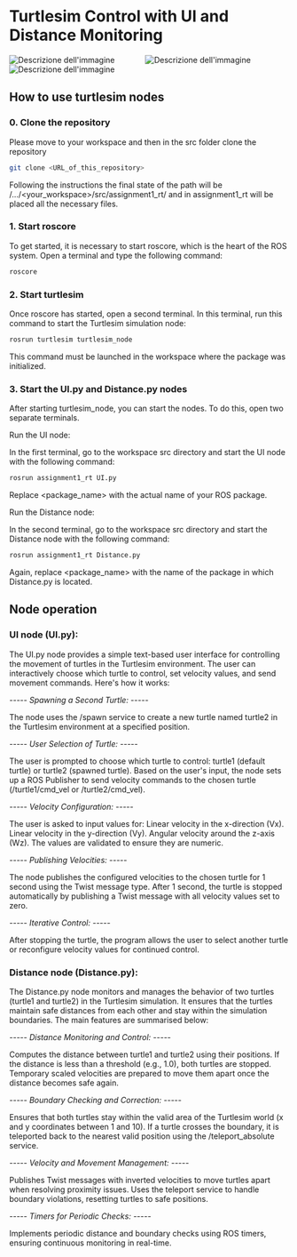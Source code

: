 # Turtlesim Control with UI and Distance Monitoring

![Descrizione dell'immagine](https://marriland.com/wp-content/plugins/marriland-core/images/pokemon/sprites/home/256/grotle.png)    &nbsp;&nbsp;&nbsp;&nbsp;&nbsp;&nbsp;&nbsp;&nbsp;&nbsp;&nbsp;&nbsp;&nbsp;       ![Descrizione dell'immagine](https://blogger.googleusercontent.com/img/b/R29vZ2xl/AVvXsEiL8Il-zkRrexK9ce_4fZm-Y7MSTMPnQc65Ts35oHA6pESgXDYmiMSkBV5k4asnuekT0OB5SJmH4exPkA2Hjl91LUl19BCrYEa3A6pJgI5eBklNW4yi8kQsyHdjjLlJe3lBmTUUKFaBCKM/s400/images.png)    &nbsp;&nbsp;&nbsp;&nbsp;&nbsp;&nbsp;&nbsp;&nbsp;&nbsp;&nbsp;&nbsp;&nbsp;&nbsp;&nbsp;&nbsp;       ![Descrizione dell'immagine](https://pokestop.io/img/pokemon/squirtle-256x256.png) 



## How to use turtlesim nodes

### 0. Clone the repository

Please move to your workspace and then in the src folder clone the repository

```bash
git clone <URL_of_this_repository>
```

Following the instructions the final state of the path will be /.../<your_workspace>/src/assignment1_rt/ and in assignment1_rt will be placed all the necessary files.

### 1. Start roscore

To get started, it is necessary to start roscore, which is the heart of the ROS system. Open a terminal and type the following command:

```bash
roscore
```

### 2. Start turtlesim
Once roscore has started, open a second terminal. In this terminal, run this command to start the Turtlesim simulation node:

```bash
rosrun turtlesim turtlesim_node
```
This command must be launched in the workspace where the package was initialized.

### 3. Start the UI.py and Distance.py nodes
After starting turtlesim_node, you can start the nodes. To do this, open two separate terminals.

Run the UI node:

In the first terminal, go to the workspace src directory and start the UI node with the following command:

```bash
rosrun assignment1_rt UI.py
```
Replace <package_name> with the actual name of your ROS package.

Run the Distance node:

In the second terminal, go to the workspace src directory and start the Distance node with the following command:

```bash
rosrun assignment1_rt Distance.py
```
Again, replace <package_name> with the name of the package in which Distance.py is located.

## Node operation
### UI node (UI.py):
The UI.py node provides a simple text-based user interface for controlling the movement of turtles in the Turtlesim environment. The user can interactively choose which turtle to control, set velocity values, and send movement commands. Here's how it works:

*----- Spawning a Second Turtle: -----*

The node uses the /spawn service to create a new turtle named turtle2 in the Turtlesim environment at a specified position.

*----- User Selection of Turtle: -----*

The user is prompted to choose which turtle to control: turtle1 (default turtle) or turtle2 (spawned turtle).
Based on the user's input, the node sets up a ROS Publisher to send velocity commands to the chosen turtle (/turtle1/cmd_vel or /turtle2/cmd_vel).

*----- Velocity Configuration: -----*

The user is asked to input values for:
Linear velocity in the x-direction (Vx).
Linear velocity in the y-direction (Vy).
Angular velocity around the z-axis (Wz).
The values are validated to ensure they are numeric.

*----- Publishing Velocities: -----*

The node publishes the configured velocities to the chosen turtle for 1 second using the Twist message type.
After 1 second, the turtle is stopped automatically by publishing a Twist message with all velocity values set to zero.

*----- Iterative Control: -----*

After stopping the turtle, the program allows the user to select another turtle or reconfigure velocity values for continued control.

### Distance node (Distance.py):
The Distance.py node monitors and manages the behavior of two turtles (turtle1 and turtle2) in the Turtlesim simulation. It ensures that the turtles maintain safe distances from each other and stay within the simulation boundaries.
The main features are summarised below:

*----- Distance Monitoring and Control: -----*

Computes the distance between turtle1 and turtle2 using their positions.
If the distance is less than a threshold (e.g., 1.0), both turtles are stopped. Temporary scaled velocities are prepared to move them apart once the distance becomes safe again.

*----- Boundary Checking and Correction: -----*

Ensures that both turtles stay within the valid area of the Turtlesim world (x and y coordinates between 1 and 10).
If a turtle crosses the boundary, it is teleported back to the nearest valid position using the /teleport_absolute service.

*----- Velocity and Movement Management: -----*

Publishes Twist messages with inverted velocities to move turtles apart when resolving proximity issues.
Uses the teleport service to handle boundary violations, resetting turtles to safe positions.

*----- Timers for Periodic Checks: -----*

Implements periodic distance and boundary checks using ROS timers, ensuring continuous monitoring in real-time.
